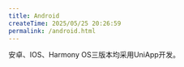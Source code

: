 ```yaml
---
title: Android
createTime: 2025/05/25 20:26:59
permalink: /android.html
---
```


安卓、IOS、Harmony OS三版本均采用UniApp开发。

<script setup>
import RepoCard from 'vuepress-theme-plume/features/RepoCard.vue'
</script>
<RepoCard repo="AZ-Studio-2023/RailGo-UniApp" />
